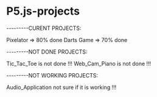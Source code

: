 # P5.js-projects

---------CURENT PROJECTS:

Pixelator  => 80% done
Darts Game => 70% done




---------NOT DONE PROJECTS:

Tic_Tac_Toe is not done !!!
Web_Cam_Piano is not done !!!




---------NOT WORKING PROJECTS: 

Audio_Application not sure if it is working !!!
